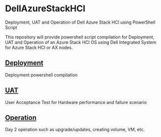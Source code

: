 # DellAzureStackHCI
Deployment, UAT and Operation of Dell Azure Stack HCI using PowerShell Script

This repository will provide powershell script compilation for Deployment, UAT and Operation of an Azure Stack HCI OS using Dell Integrated System for Azure Stack HCI or AX nodes.

## [Deployment](Deployment)
Deployment powershell compilation
## [UAT](UAT)
User Acceptance Test for Hardware performance and failure scenario
## [Operation](Operation)
Day 2 operation such as upgrade/updates, creating volume, VM, etc.
